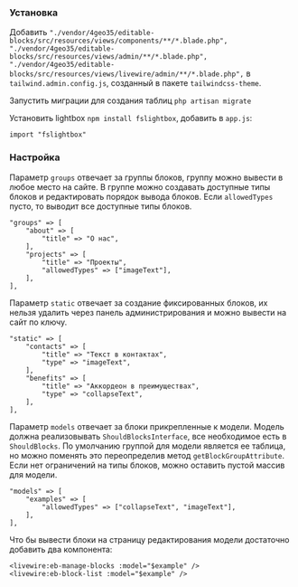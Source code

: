 ### Установка

Добавить `"./vendor/4geo35/editable-blocks/src/resources/views/components/**/*.blade.php",
"./vendor/4geo35/editable-blocks/src/resources/views/admin/**/*.blade.php",
"./vendor/4geo35/editable-blocks/src/resources/views/livewire/admin/**/*.blade.php",` в `tailwind.admin.config.js`, созданный в пакете `tailwindcss-theme`.

Запустить миграции для создания таблиц `php artisan migrate`

Установить lightbox `npm install fslightbox`, добавить в `app.js`:

    import "fslightbox"


### Настройка

Параметр `groups` отвечает за группы блоков, группу можно вывести в любое место на сайте. В группе можно создавать доступные типы блоков и редактировать порядок вывода блоков. Если `allowedTypes` пусто, то выводит все доступные типы блоков.

    "groups" => [
        "about" => [
            "title" => "О нас",
        ],
        "projects" => [
            "title" => "Проекты",
            "allowedTypes" => ["imageText"],
        ],
    ],
    
Параметр `static` отвечает за создание фиксированных блоков, их нельзя удалить через панель администрирования и можно вывести на сайт по ключу.

    "static" => [
        "contacts" => [
            "title" => "Текст в контактах",
            "type" => "imageText",
        ],
        "benefits" => [
            "title" => "Аккордеон в преимуществах",
            "type" => "collapseText",
        ],
    ],

Параметр `models` отвечает за блоки прикрепленные к модели. Модель должна реализовывать `ShouldBlocksInterface`, все необходимое есть в `ShouldBlocks`. По умолчанию группой для модели является ее таблица, но можно поменять это переопределив метод `getBlockGroupAttribute`. Если нет ограничений на типы блоков, можно оставить пустой массив для модели.

    "models" => [
        "examples" => [
            "allowedTypes" => ["collapseText", "imageText"],
        ],
    ],

Что бы вывести блоки на страницу редактирования модели достаточно добавить два компонента:

    <livewire:eb-manage-blocks :model="$example" />
    <livewire:eb-block-list :model="$example" />
